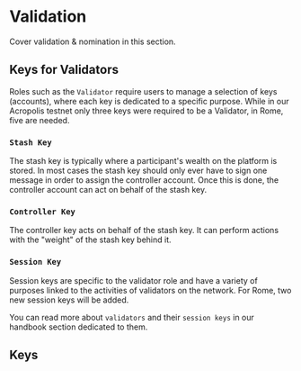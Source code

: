 # Validation

Cover validation & nomination in this section.

## Keys for Validators

Roles such as the `Validator` require users to manage a selection of keys \(accounts\), where each key is dedicated to a specific purpose. While in our Acropolis testnet only three keys were required to be a Validator, in Rome, five are needed.

### `Stash Key`

The stash key is typically where a participant's wealth on the platform is stored. In most cases the stash key should only ever have to sign one message in order to assign the controller account. Once this is done, the controller account can act on behalf of the stash key.

### `Controller Key`

The controller key acts on behalf of the stash key. It can perform actions with the "weight" of the stash key behind it.

### `Session Key`

Session keys are specific to the validator role and have a variety of purposes linked to the activities of validators on the network. For Rome, two new session keys will be added.

You can read more about `validators` and their `session keys` in our handbook section dedicated to them.

## Keys

